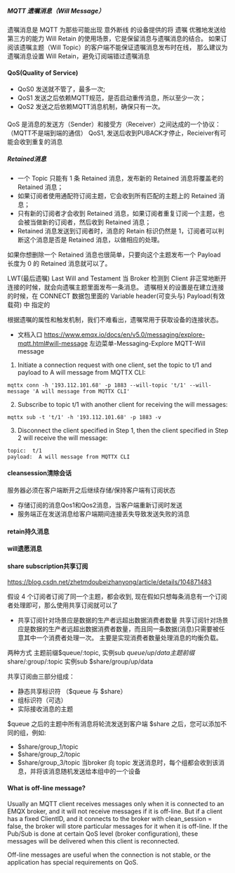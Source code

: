 
##### MQTT 遗嘱消息（Will Message）

遗嘱消息是 MQTT 为那些可能出现 意外断线 的设备提供的将 遗嘱 优雅地发送给第三方的能力
Will Retain 的使用场景，它是保留消息与遗嘱消息的结合。
如果订阅该遗嘱主题（Will Topic）的客户端不能保证遗嘱消息发布时在线，
那么建议为遗嘱消息设置 Will Retain，避免订阅端错过遗嘱消息



#### QoS(Quality of Service)
* QoS0 发送就不管了，最多一次;
* QoS1 发送之后依赖MQTT规范，是否启动重传消息，所以至少一次；
* QoS2 发送之后依赖MQTT消息机制，确保只有一次。

#### 
QoS 是消息的发送方（Sender）和接受方（Receiver）之间达成的一个协议：（MQTT不是端到端的通信）
QoS1, 发送后收到PUBACK才停止，Recieiver有可能会收到重复的消息


##### Retained消息
* 一个 Topic 只能有 1 条 Retained 消息，发布新的 Retained 消息将覆盖老的 Retained 消息；
* 如果订阅者使用通配符订阅主题，它会收到所有匹配的主题上的 Retained 消息；
* 只有新的订阅者才会收到 Retained 消息，如果订阅者重复订阅一个主题，也会被当做新的订阅者，然后收到 Retained 消息；
* Retained 消息发送到订阅者时，消息的 Retain 标识仍然是 1，订阅者可以判断这个消息是否是 Retained 消息，以做相应的处理。

如果你想删除一个 Retained 消息也很简单，只要向这个主题发布一个 Payload 长度为 0 的 Retained 消息就可以了。

LWT(最后遗嘱)
Last Will and Testament
当 Broker 检测到 Client 非正常地断开连接的时候，就会向遗嘱主题里面发布一条消息。
遗嘱相关的设置是在建立连接的时候，在 CONNECT 数据包里面的 Variable header(可变头与) Payload(有效载荷) 中 指定的

根据遗嘱的属性和触发机制，我们不难看出，遗嘱常用于获取设备的连接状态。


* 文档入口
https://www.emqx.io/docs/en/v5.0/messaging/explore-mqtt.html#will-message
左边菜单-Messaging-Explore MQTT-Will message

1. Initiate a connection request with one client, set the topic to t/1 and payload to A will message from MQTTX CLI:
```
mqttx conn -h '193.112.101.68' -p 1883 --will-topic 't/1' --will-message 'A will message from MQTTX CLI'
```
2. Subscribe to topic t/1 with another client for receiving the will messages:
```
mqttx sub -t 't/1' -h '193.112.101.68' -p 1883 -v
```
3. Disconnect the client specified in Step 1, then the client specified in Step 2 will receive the will message:
```
topic:  t/1
payload:  A will message from MQTTX CLI
```

#### cleansession清除会话
服务器必须在客户端断开之后继续存储/保持客户端有订阅状态
 * 存储订阅的消息Qos1和Qos2消息，当客户端重新订阅时发送
 * 服务端正在发送消息给客户端期间连接丢失导致发送失败的消息
#### retain持久消息
#### will遗愿消息


#### share subscription共享订阅

https://blog.csdn.net/zhetmdoubeizhanyong/article/details/104871483

假设 4 个订阅者订阅了同一个主题，都会收到,
现在假如只想每条消息有一个订阅者处理即可，那么使用共享订阅就可以了

* 共享订阅针对场景应是数据的生产者远超出数据消费者数量
共享订阅针对场景应是数据的生产者远超出数据消费者数量，而且同一条数据(消息)只需要被任意其中一个消费者处理一次。
主要是实现消费者数量处理消息的均衡负载。

两种方式
主题前缀$queue/:topic, 实例sub $queue/up/data
主题前缀$share/:group/:topic 实例sub $share/group/up/data

共享订阅由三部分组成：
* 静态共享标识符 （$queue 与 $share）
* 组标识符（可选）
* 实际接收消息的主题

$queue 之后的主题中所有消息将轮流发送到客户端
$share 之后，您可以添加不同的组，例如:
* $share/group_1/topic
* $share/group_2/topic
* $share/group_3/topic
当broker 向 topic 发送消息时，每个组都会收到该消息，并将该消息随机发送给本组中的一个设备



#### What is off-line message?
Usually an MQTT client receives messages only when it is connected to an EMQX broker, 
and it will not receive messages if it is off-line. 
But if a client has a fixed ClientID, and it connects to the broker with clean_session = false, 
the broker will store particular messages for it when it is off-line. 
If the Pub/Sub is done at certain QoS level (broker configuration), 
these messages will be delivered when this client is reconnected.

Off-line messages are useful when the connection is not stable, or the application has special requirements on QoS.
